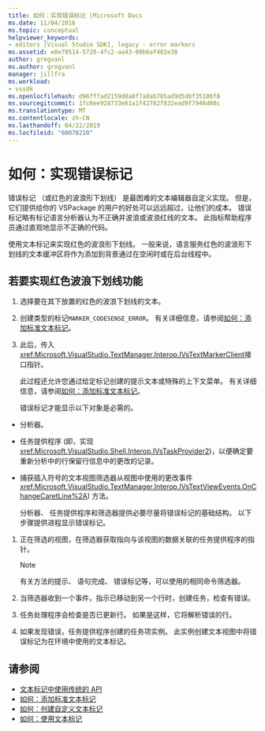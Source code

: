 ```yaml
---
title: 如何：实现错误标记 |Microsoft Docs
ms.date: 11/04/2016
ms.topic: conceptual
helpviewer_keywords:
- editors [Visual Studio SDK], legacy - error markers
ms.assetid: e8e78514-5720-4fc2-aa43-00b6af482e38
author: gregvanl
ms.author: gregvanl
manager: jillfra
ms.workload:
- vssdk
ms.openlocfilehash: d96fffad2159d8a8f7a8ab785ad9d5d8f35186f8
ms.sourcegitcommit: 1fc6ee928733e61a1f42782f832ead9f7946d00c
ms.translationtype: MT
ms.contentlocale: zh-CN
ms.lasthandoff: 04/22/2019
ms.locfileid: "60078210"
---
```

# <a name="how-to-implement-error-markers"></a>如何：实现错误标记
错误标记 （或红色的波浪形下划线） 是最困难的文本编辑器自定义实现。 但是，它们提供给你的 VSPackage 的用户的好处可以远远超过，让他们的成本。 错误标记略有标记语言分析器认为不正确并波浪或波浪红线的文本。 此指标帮助程序员通过直观地显示不正确的代码。

 使用文本标记来实现红色的波浪形下划线。 一般来说，语言服务红色的波浪形下划线的文本缓冲区将作为添加到背景通过在空闲时或在后台线程中。

## <a name="to-implement-the-red-wavy-underline-feature"></a>若要实现红色波浪下划线功能

1. 选择要在其下放置的红色的波浪下划线的文本。

2. 创建类型的标记`MARKER_CODESENSE_ERROR`。 有关详细信息，请参阅[如何：添加标准文本标记](../extensibility/how-to-add-standard-text-markers.md)。

3. 此后，传入<xref:Microsoft.VisualStudio.TextManager.Interop.IVsTextMarkerClient>接口指针。

   此过程还允许您通过给定标记创建的提示文本或特殊的上下文菜单。 有关详细信息，请参阅[如何：添加标准文本标记](../extensibility/how-to-add-standard-text-markers.md)。

   错误标记才能显示以下对象是必需的。

- 分析器。

- 任务提供程序 (即，实现<xref:Microsoft.VisualStudio.Shell.Interop.IVsTaskProvider2>)，以便确定要重新分析中的行保留行信息中的更改的记录。

- 捕获插入符号的文本视图筛选器从视图中使用的更改事件<xref:Microsoft.VisualStudio.TextManager.Interop.IVsTextViewEvents.OnChangeCaretLine%2A>) 方法。

  分析器、 任务提供程序和筛选器提供必要尽量将错误标记的基础结构。 以下步骤提供进程显示错误标记。

1. 正在筛选的视图，在筛选器获取指向与该视图的数据关联的任务提供程序的指针。

    > [!NOTE]
    >  有关方法的提示、 语句完成、 错误标记等，可以使用的相同命令筛选器。

2. 当筛选器收到一个事件，指示已移动到另一个行时，创建任务，检查有错误。

3. 任务处理程序会检查是否已更新行。 如果是这样，它将解析错误的行。

4. 如果发现错误，任务提供程序创建的任务项实例。 此实例创建文本视图中将错误标记为在环境中使用的文本标记。

## <a name="see-also"></a>请参阅
- [文本标记中使用传统的 API](../extensibility/using-text-markers-with-the-legacy-api.md)
- [如何：添加标准文本标记](../extensibility/how-to-add-standard-text-markers.md)
- [如何：创建自定义文本标记](../extensibility/how-to-create-custom-text-markers.md)
- [如何：使用文本标记](../extensibility/how-to-use-text-markers.md)
